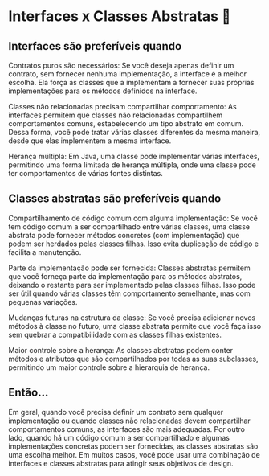 # Interfaces x Classes Abstratas 🎇

## Interfaces são preferíveis quando 

Contratos puros são necessários: Se você deseja apenas definir um contrato, sem fornecer nenhuma implementação, a interface é a melhor escolha. Ela força as classes que a implementam a fornecer suas próprias implementações para os métodos definidos na interface.

Classes não relacionadas precisam compartilhar comportamento: As interfaces permitem que classes não relacionadas compartilhem comportamentos comuns, estabelecendo um tipo abstrato em comum. Dessa forma, você pode tratar várias classes diferentes da mesma maneira, desde que elas implementem a mesma interface.

Herança múltipla: Em Java, uma classe pode implementar várias interfaces, permitindo uma forma limitada de herança múltipla, onde uma classe pode ter comportamentos de várias fontes distintas.

## Classes abstratas são preferíveis quando

Compartilhamento de código comum com alguma implementação: Se você tem código comum a ser compartilhado entre várias classes, uma classe abstrata pode fornecer métodos concretos (com implementação) que podem ser herdados pelas classes filhas. Isso evita duplicação de código e facilita a manutenção.

Parte da implementação pode ser fornecida: Classes abstratas permitem que você forneça parte da implementação para os métodos abstratos, deixando o restante para ser implementado pelas classes filhas. Isso pode ser útil quando várias classes têm comportamento semelhante, mas com pequenas variações.

Mudanças futuras na estrutura da classe: Se você precisa adicionar novos métodos à classe no futuro, uma classe abstrata permite que você faça isso sem quebrar a compatibilidade com as classes filhas existentes.

Maior controle sobre a herança: As classes abstratas podem conter métodos e atributos que são compartilhados por todas as suas subclasses, permitindo um maior controle sobre a hierarquia de herança.

## Então...

Em geral, quando você precisa definir um contrato sem qualquer implementação ou quando classes não relacionadas devem compartilhar comportamentos comuns, as interfaces são mais adequadas. Por outro lado, quando há um código comum a ser compartilhado e algumas implementações concretas podem ser fornecidas, as classes abstratas são uma escolha melhor. Em muitos casos, você pode usar uma combinação de interfaces e classes abstratas para atingir seus objetivos de design.
